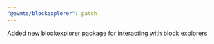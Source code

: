 ```yaml
---
"@evmts/blockexplorer": patch
---
```


Added new blockexplorer package for interacting with block explorers

